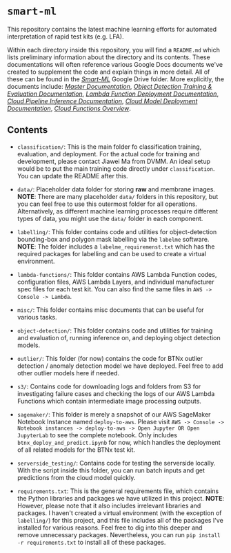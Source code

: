 # `smart-ml`

This repository contains the latest machine learning efforts for automated interpretation of rapid test kits (e.g. LFA).

Within each directory inside this repository, you will find a `README.md` which lists preliminary information about the directory and its contents. These documentations will often reference various Google Docs documents we've created to supplement the code and explain things in more detail. All of these can be found in the [*Smart-ML*](https://drive.google.com/drive/folders/1QeddvKRp2d0rvLOPvWf5dpihIsNCTjS4?usp=sharing) Google Drive folder. More explicitly, the documents include: [*Master Documentation*](https://docs.google.com/document/d/1eRP_gG-3BTyd0klc8dh-bUcfu7-rAgIgQA7JTyZlhcU/edit?usp=sharing), [*Object Detection Training & Evaluation Documentation*](https://docs.google.com/document/d/1Fr7jmvq7pT32gJiXAZSnoXWM-ILXang1Cnx0l-aXoaY/edit?usp=sharing), [*Lambda Function Deployment Documentation*](https://docs.google.com/document/d/1Bc8auMMP5YS6ITGmb6v83w_IyznPnPRZsd9wsfgkQbs/edit?usp=sharing), [*Cloud Pipeline Inference Documentation*](https://docs.google.com/document/d/1Lj-oPvLd338PodmBPKz50tBA_p9gLbAnB81T9-gMYDA/edit?usp=sharing), [*Cloud Model Deployment Documentation*](https://docs.google.com/document/d/1EAmBFSLx-ufW4sXXMWB2YcmJvLxy9XkA-dbNRiu1M6M/edit?usp=sharing), [*Cloud Functions Overview*](https://docs.google.com/document/d/1NL2qoY9VUvFgX5ALlg1pukxzaWW245PteRWHxt3nDx8/edit?usp=sharing).

## Contents

* `classification/`: This is the main folder fo classification training, evaluation, and deployment. For the actual code for training and development, please contact Jiawei Ma from DVMM. An ideal setup would be to put the main training code directly under `classification`. You can update the README after this.

* `data/`: Placeholder data folder for storing **raw** and membrane images. **NOTE**: There are many placeholder `data/` folders in this repository, but you can feel free to use this outermost folder for all operations. Alternatively, as different machine learning processes require different types of data, you might use the `data/` folder in each component.

* `labelling/`: This folder contains code and utilities for object-detection bounding-box and polygon mask labelling via the `labelme` software. **NOTE**: The folder includes a `labelme_requiremenst.txt` which has the required packages for labelling and can be used to create a virtual environment.

* `lambda-functions/`: This folder contains AWS Lambda Function codes, configuration files, AWS Lambda Layers, and individual manufacturer spec files for each test kit. You can also find the same files in `AWS -> Console -> Lambda`.

* `misc/`: This folder contains misc documents that can be useful for various tasks.

* `object-detection/`: This folder contains code and utilities for training and evaluation of, running inference on, and deploying object detection models.

* `outlier/`: This folder (for now) contains the code for BTNx outlier detection / anomaly detection model we have deployed. Feel free to add other outlier models here if needed.

* `s3/`: Contains code for downloading logs and folders from S3 for investigating failure cases and checking the logs of our AWS Lambda Functions which contain intermediate image processing outputs.

* `sagemaker/`: This folder is merely a snapshot of our AWS SageMaker Notebook Instance named `deploy-to-aws`. Please visit `AWS -> Console -> Notebook instances -> deploy-to-aws -> Open Jupyter OR Open JupyterLab` to see the complete notebook. Only includes `btnx_deploy_and_predict.ipynb` for now, which handles the deployment of all related models for the BTNx test kit.

* `serverside_testing/`: Contains code for testing the serverside locally. With the script inside this folder, you can run batch inputs and get predictions from the cloud model quickly.

* `requirements.txt`: This is the general requirements file, which contains the Python libraries and packages we have utilized in this project. **NOTE**: However, please note that it also includes irrelevant libraries and packages. I haven't created a virtual environment (with the exception of `labelling/`) for this project, and this file includes all of the packages I've installed for various reasons. Feel free to dig into this deeper and remove unnecessary packages. Nevertheless, you can run `pip install -r requirements.txt` to install all of these packages.
